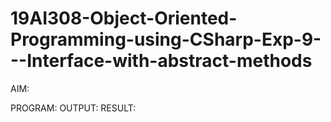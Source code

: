 # 19AI308-Object-Oriented-Programming-using-CSharp-Exp-9---Interface-with-abstract-methods

AIM:

PROGRAM:
OUTPUT:
RESULT:

